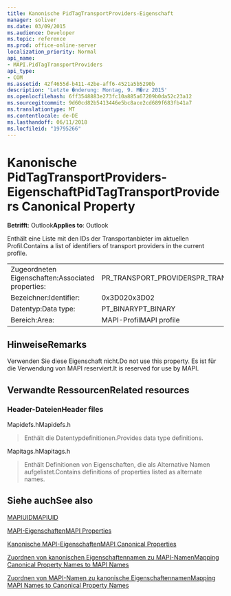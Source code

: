 ```yaml
---
title: Kanonische PidTagTransportProviders-Eigenschaft
manager: soliver
ms.date: 03/09/2015
ms.audience: Developer
ms.topic: reference
ms.prod: office-online-server
localization_priority: Normal
api_name:
- MAPI.PidTagTransportProviders
api_type:
- COM
ms.assetid: 42f4655d-b411-42be-aff6-4521a5b5290b
description: 'Letzte �nderung: Montag, 9. M�rz 2015'
ms.openlocfilehash: 6ff3548883e273fc10a885a67209b0da52c23a12
ms.sourcegitcommit: 9d60cd82b5413446e5bc8ace2cd689f683fb41a7
ms.translationtype: MT
ms.contentlocale: de-DE
ms.lasthandoff: 06/11/2018
ms.locfileid: "19795266"
---
```

# <a name="pidtagtransportproviders-canonical-property"></a><span data-ttu-id="b026c-103">Kanonische PidTagTransportProviders-Eigenschaft</span><span class="sxs-lookup"><span data-stu-id="b026c-103">PidTagTransportProviders Canonical Property</span></span>

  
  
<span data-ttu-id="b026c-104">**Betrifft**: Outlook</span><span class="sxs-lookup"><span data-stu-id="b026c-104">**Applies to**: Outlook</span></span> 
  
<span data-ttu-id="b026c-105">Enthält eine Liste mit den IDs der Transportanbieter im aktuellen Profil.</span><span class="sxs-lookup"><span data-stu-id="b026c-105">Contains a list of identifiers of transport providers in the current profile.</span></span>
  
|||
|:-----|:-----|
|<span data-ttu-id="b026c-106">Zugeordneten Eigenschaften:</span><span class="sxs-lookup"><span data-stu-id="b026c-106">Associated properties:</span></span>  <br/> |<span data-ttu-id="b026c-107">PR_TRANSPORT_PROVIDERS</span><span class="sxs-lookup"><span data-stu-id="b026c-107">PR_TRANSPORT_PROVIDERS</span></span>  <br/> |
|<span data-ttu-id="b026c-108">Bezeichner:</span><span class="sxs-lookup"><span data-stu-id="b026c-108">Identifier:</span></span>  <br/> |<span data-ttu-id="b026c-109">0x3D02</span><span class="sxs-lookup"><span data-stu-id="b026c-109">0x3D02</span></span>  <br/> |
|<span data-ttu-id="b026c-110">Datentyp:</span><span class="sxs-lookup"><span data-stu-id="b026c-110">Data type:</span></span>  <br/> |<span data-ttu-id="b026c-111">PT_BINARY</span><span class="sxs-lookup"><span data-stu-id="b026c-111">PT_BINARY</span></span>  <br/> |
|<span data-ttu-id="b026c-112">Bereich:</span><span class="sxs-lookup"><span data-stu-id="b026c-112">Area:</span></span>  <br/> |<span data-ttu-id="b026c-113">MAPI-Profil</span><span class="sxs-lookup"><span data-stu-id="b026c-113">MAPI profile</span></span>  <br/> |
   
## <a name="remarks"></a><span data-ttu-id="b026c-114">Hinweise</span><span class="sxs-lookup"><span data-stu-id="b026c-114">Remarks</span></span>

<span data-ttu-id="b026c-115">Verwenden Sie diese Eigenschaft nicht.</span><span class="sxs-lookup"><span data-stu-id="b026c-115">Do not use this property.</span></span> <span data-ttu-id="b026c-116">Es ist für die Verwendung von MAPI reserviert.</span><span class="sxs-lookup"><span data-stu-id="b026c-116">It is reserved for use by MAPI.</span></span>
  
## <a name="related-resources"></a><span data-ttu-id="b026c-117">Verwandte Ressourcen</span><span class="sxs-lookup"><span data-stu-id="b026c-117">Related resources</span></span>

### <a name="header-files"></a><span data-ttu-id="b026c-118">Header-Dateien</span><span class="sxs-lookup"><span data-stu-id="b026c-118">Header files</span></span>

<span data-ttu-id="b026c-119">Mapidefs.h</span><span class="sxs-lookup"><span data-stu-id="b026c-119">Mapidefs.h</span></span>
  
> <span data-ttu-id="b026c-120">Enthält die Datentypdefinitionen.</span><span class="sxs-lookup"><span data-stu-id="b026c-120">Provides data type definitions.</span></span>
    
<span data-ttu-id="b026c-121">Mapitags.h</span><span class="sxs-lookup"><span data-stu-id="b026c-121">Mapitags.h</span></span>
  
> <span data-ttu-id="b026c-122">Enthält Definitionen von Eigenschaften, die als Alternative Namen aufgelistet.</span><span class="sxs-lookup"><span data-stu-id="b026c-122">Contains definitions of properties listed as alternate names.</span></span>
    
## <a name="see-also"></a><span data-ttu-id="b026c-123">Siehe auch</span><span class="sxs-lookup"><span data-stu-id="b026c-123">See also</span></span>



[<span data-ttu-id="b026c-124">MAPIUID</span><span class="sxs-lookup"><span data-stu-id="b026c-124">MAPIUID</span></span>](mapiuid.md)


[<span data-ttu-id="b026c-125">MAPI-Eigenschaften</span><span class="sxs-lookup"><span data-stu-id="b026c-125">MAPI Properties</span></span>](mapi-properties.md)
  
[<span data-ttu-id="b026c-126">Kanonische MAPI-Eigenschaften</span><span class="sxs-lookup"><span data-stu-id="b026c-126">MAPI Canonical Properties</span></span>](mapi-canonical-properties.md)
  
[<span data-ttu-id="b026c-127">Zuordnen von kanonischen Eigenschaftennamen zu MAPI-Namen</span><span class="sxs-lookup"><span data-stu-id="b026c-127">Mapping Canonical Property Names to MAPI Names</span></span>](mapping-canonical-property-names-to-mapi-names.md)
  
[<span data-ttu-id="b026c-128">Zuordnen von MAPI-Namen zu kanonische Eigenschaftennamen</span><span class="sxs-lookup"><span data-stu-id="b026c-128">Mapping MAPI Names to Canonical Property Names</span></span>](mapping-mapi-names-to-canonical-property-names.md)

